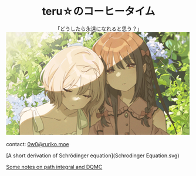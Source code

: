 <h1 align="center"> teru☆のコーヒータイム </h1>

<center>「どうしたら永遠になれると思う？」</center>

<img src="rr.jpg"  alt="かわきた" width="500">

contact: [0w0@ruriko.moe](mailto:0w0@ruriko.moe)

[A short derivation of Schrödinger equation](Schrodinger Equation.svg)

[Some notes on path integral and DQMC](PathIntegral.svg)
